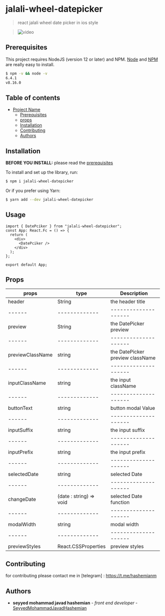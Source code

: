 # jalali-wheel-datepicker

> react jalali wheel date picker in ios style

> ![video]([https://drive.google.com/file/d/1n3-mK4IsdwYtgUjc-BZl-6Bw3sDYQx38/view?usp=sharing](https://drive.google.com/file/d/1n3-mK4IsdwYtgUjc-BZl-6Bw3sDYQx38/view?usp=sharing))

## Prerequisites

This project requires NodeJS (version 12 or later) and NPM.
[Node](http://nodejs.org/) and [NPM](https://npmjs.org/) are really easy to install.

```sh
$ npm -v && node -v
6.4.1
v8.16.0
```

## Table of contents

- [Project Name](#project-name)
  - [Prerequisites](#prerequisites)
  - [props](#props)
  - [Installation](#installation)
  - [Contributing](#contributing)
  - [Authors](#authors)

## Installation

**BEFORE YOU INSTALL:** please read the [prerequisites](#prerequisites)

To install and set up the library, run:

```sh
$ npm i jalali-wheel-datepicker
```

Or if you prefer using Yarn:

```sh
$ yarn add --dev jalali-wheel-datepicker
```

## Usage

```tsx
import { DatePciker } from "jalali-wheel-datepicker";
const App: React.Fc = () => {
  return (
    <div>
      <DatePciker />
    </div>
  );
};

export default App;
```

## Props

| props            | type                    | Description                      |
| ---------------- | ----------------------- | -------------------------------- |
| header           | String                  | the header title                 |
| ------           | -------------           | --------------------             |
| preview          | String                  | the DatePicker preview           |
| ------           | -------------           | --------------------             |
| previewClassName | string                  | the DatePicker preview className |
| ------           | -------------           | --------------------             |
| inputClassName   | string                  | the input className              |
| ------           | -------------           | --------------------             |
| buttonText       | string                  | button modal Value               |
| ------           | -------------           | --------------------             |
| inputSuffix      | string                  | the input suffix                 |
| ------           | -------------           | --------------------             |
| inputPrefix      | string                  | the input prefix                 |
| ------           | -------------           | --------------------             |
| selectedDate     | string                  | selected Date                    |
| ------           | -------------           | --------------------             |
| changeDate       | (date : string) => void | selected Date function           |
| ------           | -------------           | --------------------             |
| modalWidth       | string                  | modal width                      |
| ------           | -------------           | --------------------             |
| previewStyles    | React.CSSProperties     | preview styles                   |

## Contributing

for contributing please contact me in [telegram] : https://t.me/hashemianm

## Authors

- **seyyed mohammad javad hashemian** - _front end developer_ - [SeyyedMohammadJavadHashemian](https://github.com/mjhashemian)
